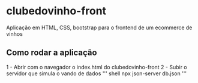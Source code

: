 # clubedovinho-front
Aplicação em HTML, CSS, bootstrap para o frontend de um ecommerce de vinhos

## Como rodar a aplicação
1 - Abrir com o navegador o index.html do clubedovinho-front
2 - Subir o servidor que simula o vando de dados 
''' shell 
npx json-server db.json
'''
